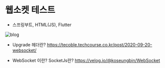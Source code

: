 # 웹소켓 테스트

- 스프링부트, HTML(JS), Flutter

![blog](https://postfiles.pstatic.net/MjAyMTEwMTFfODMg/MDAxNjMzOTM1Mjg1MzA4._pWRcW0FyGCfNNVFDrbNC60w-11BGL8NSzOMIF8mViMg._aHFabGnjulnvjZb71tBNg864785rFZa2JG5na4BVigg.JPEG.getinthere/%ED%94%8C%EB%9F%AC%ED%84%B0_%EC%9B%B9%EC%86%8C%EC%BC%93_%EC%97%B0%EA%B2%B0_%ED%8C%81.jpg?type=w773)

- Upgrade 헤더란?
https://tecoble.techcourse.co.kr/post/2020-09-20-websocket/

- WebSocket 이란? SocketJs란?
https://velog.io/@koseungbin/WebSocket